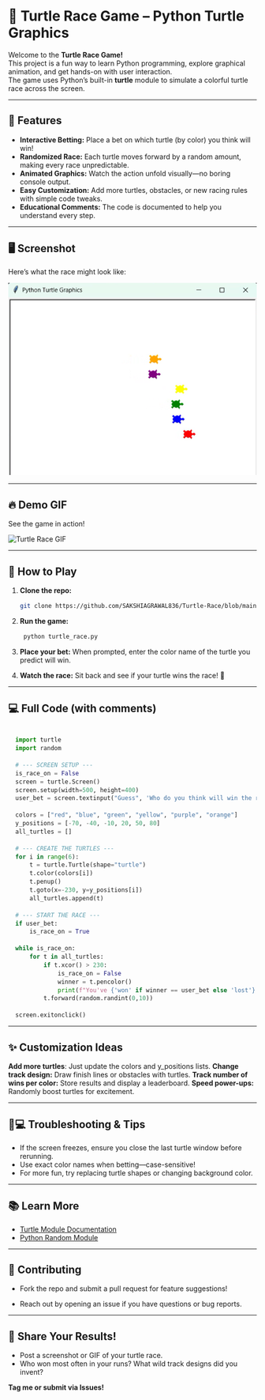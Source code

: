 # 🐢 Turtle Race Game – Python Turtle Graphics  

Welcome to the **Turtle Race Game!**  
This project is a fun way to learn Python programming, explore graphical animation, and get hands-on with user interaction.  
The game uses Python’s built-in **turtle** module to simulate a colorful turtle race across the screen.  

---

## 🚀 Features  
- **Interactive Betting:** Place a bet on which turtle (by color) you think will win!  
- **Randomized Race:** Each turtle moves forward by a random amount, making every race unpredictable.  
- **Animated Graphics:** Watch the action unfold visually—no boring console output.  
- **Easy Customization:** Add more turtles, obstacles, or new racing rules with simple code tweaks.  
- **Educational Comments:** The code is documented to help you understand every step.  

---

## 🖥️ Screenshot  
Here’s what the race might look like:  

![Screenshot of Turtle Race - six turtles lined up at the starting line, racing to finish](https://github.com/SAKSHIAGRAWAL836/Turtle-Race/blob/main/images/Screenshot%202025-08-19%20113914.png) 

---

## 🔥 Demo GIF  
See the game in action!  

![Turtle Race GIF](https://github.com/SAKSHIAGRAWAL836/Turtle-Race/blob/main/images/Recording%202025-08-19%20113534.gif)

---

## 📝 How to Play  

1. **Clone the repo:**  
   ```bash
   git clone https://github.com/SAKSHIAGRAWAL836/Turtle-Race/blob/main/main.py
   ```
2. **Run the game:**
   ```bash
    python turtle_race.py
   ```
3. **Place your bet:**
   When prompted, enter the color name of the turtle you predict will win.

4. **Watch the race:**
   Sit back and see if your turtle wins the race! 🎉

---

## 💻 Full Code (with comments)
  ``` python
    
    import turtle
    import random
    
    # --- SCREEN SETUP ---
    is_race_on = False
    screen = turtle.Screen()
    screen.setup(width=500, height=400)
    user_bet = screen.textinput("Guess", 'Who do you think will win the race? Enter a colour:')
    
    colors = ["red", "blue", "green", "yellow", "purple", "orange"]
    y_positions = [-70, -40, -10, 20, 50, 80]
    all_turtles = []
    
    # --- CREATE THE TURTLES ---
    for i in range(6):
        t = turtle.Turtle(shape="turtle")
        t.color(colors[i])
        t.penup()
        t.goto(x=-230, y=y_positions[i])
        all_turtles.append(t)
    
    # --- START THE RACE ---
    if user_bet:
        is_race_on = True
    
    while is_race_on:
        for t in all_turtles:
            if t.xcor() > 230:
                is_race_on = False
                winner = t.pencolor()
                print(f"You've {'won' if winner == user_bet else 'lost'}! The {winner} turtle won the race.")
            t.forward(random.randint(0,10))
    
    screen.exitonclick()

  ```
---

## ✨ Customization Ideas

**Add more turtles**: Just update the colors and y_positions lists.
**Change track design:** Draw finish lines or obstacles with turtles.
**Track number of wins per color:** Store results and display a leaderboard.
**Speed power-ups:** Randomly boost turtles for excitement.

---

## 🧑💻 Troubleshooting & Tips

- If the screen freezes, ensure you close the last turtle window before rerunning.
- Use exact color names when betting—case-sensitive!
- For more fun, try replacing turtle shapes or changing background color.

---

## 📚 Learn More

- [Turtle Module Documentation](https://docs.python.org/3/library/turtle.html)
- [Python Random Module](https://docs.python.org/3/library/random.html)

---

## 🤝 Contributing

- Fork the repo and submit a pull request for feature suggestions!

- Reach out by opening an issue if you have questions or bug reports.

---

## 📢 Share Your Results!

- Post a screenshot or GIF of your turtle race.
- Who won most often in your runs? What wild track designs did you invent?

**Tag me or submit via Issues!**

